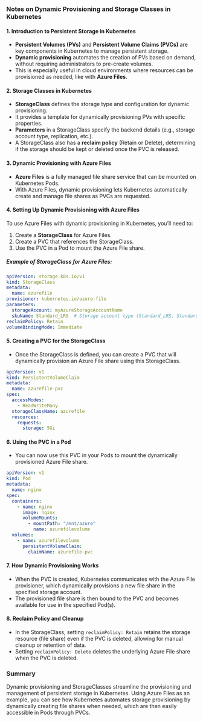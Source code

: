 ### Notes on Dynamic Provisioning and Storage Classes in Kubernetes

#### 1. **Introduction to Persistent Storage in Kubernetes**
   - **Persistent Volumes (PVs)** and **Persistent Volume Claims (PVCs)** are key components in Kubernetes to manage persistent storage.
   - **Dynamic provisioning** automates the creation of PVs based on demand, without requiring administrators to pre-create volumes.
   - This is especially useful in cloud environments where resources can be provisioned as needed, like with **Azure Files**.

#### 2. **Storage Classes in Kubernetes**
   - **StorageClass** defines the storage type and configuration for dynamic provisioning.
   - It provides a template for dynamically provisioning PVs with specific properties.
   - **Parameters** in a StorageClass specify the backend details (e.g., storage account type, replication, etc.).
   - A StorageClass also has a **reclaim policy** (Retain or Delete), determining if the storage should be kept or deleted once the PVC is released.

#### 3. **Dynamic Provisioning with Azure Files**
   - **Azure Files** is a fully managed file share service that can be mounted on Kubernetes Pods.
   - With Azure Files, dynamic provisioning lets Kubernetes automatically create and manage file shares as PVCs are requested.

#### 4. **Setting Up Dynamic Provisioning with Azure Files**

   To use Azure Files with dynamic provisioning in Kubernetes, you’ll need to:
   1. Create a **StorageClass** for Azure Files.
   2. Create a PVC that references the StorageClass.
   3. Use the PVC in a Pod to mount the Azure File share.

##### Example of StorageClass for Azure Files:
   ```yaml
   apiVersion: storage.k8s.io/v1
   kind: StorageClass
   metadata:
     name: azurefile
   provisioner: kubernetes.io/azure-file
   parameters:
     storageAccount: myAzureStorageAccountName
     skuName: Standard_LRS  # Storage account type (Standard_LRS, Standard_GRS, Premium_LRS, etc.)
   reclaimPolicy: Retain
   volumeBindingMode: Immediate
   ```

#### 5. **Creating a PVC for the StorageClass**
   - Once the StorageClass is defined, you can create a PVC that will dynamically provision an Azure File share using this StorageClass.

   ```yaml
   apiVersion: v1
   kind: PersistentVolumeClaim
   metadata:
     name: azurefile-pvc
   spec:
     accessModes:
       - ReadWriteMany
     storageClassName: azurefile
     resources:
       requests:
         storage: 5Gi
   ```

#### 6. **Using the PVC in a Pod**
   - You can now use this PVC in your Pods to mount the dynamically provisioned Azure File share.

   ```yaml
   apiVersion: v1
   kind: Pod
   metadata:
     name: nginx
   spec:
     containers:
       - name: nginx
         image: nginx
         volumeMounts:
           - mountPath: "/mnt/azure"
             name: azurefilevolume
     volumes:
       - name: azurefilevolume
         persistentVolumeClaim:
           claimName: azurefile-pvc
   ```

#### 7. **How Dynamic Provisioning Works**
   - When the PVC is created, Kubernetes communicates with the Azure File provisioner, which dynamically provisions a new file share in the specified storage account.
   - The provisioned file share is then bound to the PVC and becomes available for use in the specified Pod(s).

#### 8. **Reclaim Policy and Cleanup**
   - In the StorageClass, setting `reclaimPolicy: Retain` retains the storage resource (file share) even if the PVC is deleted, allowing for manual cleanup or retention of data.
   - Setting `reclaimPolicy: Delete` deletes the underlying Azure File share when the PVC is deleted.

### Summary
Dynamic provisioning and StorageClasses streamline the provisioning and management of persistent storage in Kubernetes. Using Azure Files as an example, you can see how Kubernetes automates storage provisioning by dynamically creating file shares when needed, which are then easily accessible in Pods through PVCs.